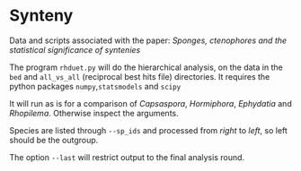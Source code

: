 
# Synteny

Data and scripts associated with the paper: *Sponges, ctenophores and the statistical significance of syntenies*

The program `rhduet.py` will do the hierarchical analysis, on the data in the
`bed` and `all_vs_all` (reciprocal best hits file) directories. It requires the
python packages `numpy`,`statsmodels` and `scipy`

It will run as is for a comparison of *Capsaspora*, *Hormiphora*, *Ephydatia* and *Rhopilema*. Otherwise
inspect the arguments. 

Species are listed through `--sp_ids` and processed from *right* to *left*, so left should be the outgroup.

The option `--last` will restrict output to the final analysis round.